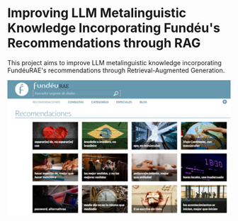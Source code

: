 # Improving LLM Metalinguistic Knowledge Incorporating Fundéu's Recommendations through RAG
This project aims to improve LLM metalinguistic knowledge incorporating FundéuRAE's recommendations through Retrieval-Augmented Generation. 


![](https://github.com/amaiamurillo/FundeuRAE/blob/main/Fund%C3%A9u.png)


